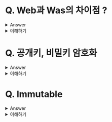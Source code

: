 # Q. Web과 Was의 차이점 ?
<details>
	<summary>Answer</summary>

Web서버는 정적인 컨텐츠를 처리하고 WAS는 동적인 컨텐츠를 제공하기 위한 서버입니다.

Web과 Was를 기능에 따라 분리함으로써 자원 이용의 효율성을 높일 수 있고, 장애 극복, 배포 및 유지보수의 편의성을 높일 수 있다는 장점을 가지게 됩니다.

</details>

<details>
	<summary>이해하기</summary>

## Reference
* [Web Web Server와 WAS의 차이와 웹 서비스 구조 - Heee’s Development Blog](https://gmlwjd9405.github.io/2018/10/27/webserver-vs-was.html)

</details>

# Q. 공개키, 비밀키 암호화
<details>
	<summary>Answer</summary>

* 공개키 암호화 방식 비밀키로만 열어볼 수 있습니다. 따라서 데이터를 암호화해야하는 경우 사용됩니다.
* 반면 비밀키 암호화 방식은 공개키를 가진 누구나 확인할 수 있습니다. 하지만 클라이언트 입장에서는 인증된 공개키로 데이터를 열람할 수 있다는 것은 송신자를 신뢰할 수 있다는 의미이기 때문에 전자 서명과 같은 경우에 사용됩니다.


</details>

<details>
	<summary>이해하기</summary>

## Reference
* [HTTPS와 SSL 인증서 - 생활코딩](https://opentutorials.org/course/228/4894)
  

</details>

# Q. Immutable
<details>
	<summary>Answer</summary>
Immutable은 불변 객체를 의미합니다. 생성 후 변경할 수 없다는 의미이고 final class로 불변 클래스를 정의할 수 있습니다.
Java에서는 대표적으로 String이나 Wrapper클래스들이 모두 불변 객체로 사용되고 있습니다.

</details>

<details>
	<summary>이해하기</summary>

## Reference
* [Immutable class in java and immutable objects - JavaGoal](https://javagoal.com/immutable-class-in-java/)
  

</details>

